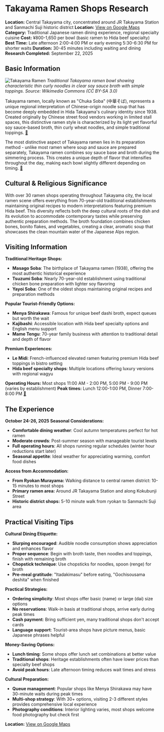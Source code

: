 # Takayama Ramen Shops Research

**Location:** Central Takayama city, concentrated around JR Takayama Station and Sanmachi Suji historic district
**Location:** [View on Google Maps](https://maps.google.com/maps?q=36.1413161,137.2596227)
**Category:** Traditional Japanese ramen dining experience, regional specialty cuisine
**Cost:** ¥800-1,650 per bowl (basic ramen to Hida beef specialty)
**Best Time:** Late afternoon 2:00-4:00 PM or early evening 5:30-6:30 PM for shorter waits
**Duration:** 30-45 minutes including waiting and dining
**Research Completed:** September 22, 2025

## Basic Information

![Takayama Ramen](https://upload.wikimedia.org/wikipedia/commons/6/67/Takayama_ramen.jpg)
*Traditional Takayama ramen bowl showing characteristic thin curly noodles in clear soy sauce broth with simple toppings. Source: Wikimedia Commons (CC BY-SA 3.0)*

Takayama ramen, locally known as "Chuka Soba" (中華そば), represents a unique regional interpretation of Chinese-origin noodle soup that has become deeply embedded in Hida Takayama's culinary identity since 1938. Created originally by Chinese street food vendors working in limited stall spaces, this distinctive ramen style is characterized by its light yet flavorful soy sauce-based broth, thin curly wheat noodles, and simple traditional toppings. [🔗](https://www.machiya-inn-japan.com/blog/hida-takayama-ramen-and-our-local-favorite-restaurants/)

The most distinctive aspect of Takayama ramen lies in its preparation method - unlike most ramen where soup and sauce are prepared separately, Takayama ramen combines soy sauce base and broth during the simmering process. This creates a unique depth of flavor that intensifies throughout the day, making each bowl slightly different depending on timing. [🔗](https://visitgifu.com/see-do/takayama-ramen/)

## Cultural & Religious Significance

With over 30 ramen shops operating throughout Takayama city, the local ramen scene offers everything from 70-year-old traditional establishments maintaining original recipes to modern interpretations featuring premium Hida beef. This diversity reflects both the deep cultural roots of the dish and its evolution to accommodate contemporary tastes while preserving authentic preparation methods. The broth foundation combines chicken bones, bonito flakes, and vegetables, creating a clear, aromatic soup that showcases the clean mountain water of the Japanese Alps region.

## Visiting Information

**Traditional Heritage Shops:**
- **Masago Soba**: The birthplace of Takayama ramen (1938), offering the most authentic historical experience
- **Tsuzumi Soba**: Nearly 70-year-old establishment using traditional chicken bone preparation with lighter soy flavoring
- **Yayoi Soba**: One of the oldest shops maintaining original recipes and preparation methods

**Popular Tourist-Friendly Options:**
- **Menya Shirakawa**: Famous for unique beef dashi broth, expect queues but worth the wait
- **Kajibashi**: Accessible location with Hida beef specialty options and English menu support
- **Mame Tengu**: 70-year family business with attention to traditional detail and depth of flavor

**Premium Experiences:**
- **Le Midi**: French-influenced elevated ramen featuring premium Hida beef toppings in bistro setting
- **Hida beef specialty shops**: Multiple locations offering luxury versions with regional wagyu

**Operating Hours:** Most shops 11:00 AM - 2:00 PM, 5:00 PM - 9:00 PM (varies by establishment)
**Peak times:** Lunch 12:00-1:00 PM, Dinner 7:00-8:00 PM [🔗](https://obsessedwithjapan.com/kajibashi-hida-wagyu-beef-ramen-in-takayama/)

## The Experience

**October 24-26, 2025 Seasonal Considerations:**
- **Comfortable dining weather**: Cool autumn temperatures perfect for hot ramen
- **Moderate crowds**: Post-summer season with manageable tourist levels
- **Full operating hours**: All shops running regular schedules (winter hour reductions start later)
- **Seasonal appetite**: Ideal weather for appreciating warming, comfort food dishes

**Access from Accommodation:**
- **From Ryokan Murayama:** Walking distance to central ramen district: 10-15 minutes to most shops
- **Primary ramen area:** Around JR Takayama Station and along Kokubunji Street
- **Historic district shops:** 5-10 minute walk from ryokan to Sanmachi Suji area

## Practical Visiting Tips

**Cultural Dining Etiquette:**
- **Slurping encouraged**: Audible noodle consumption shows appreciation and enhances flavor
- **Proper sequence**: Begin with broth taste, then noodles and toppings, finish with remaining broth
- **Chopstick technique**: Use chopsticks for noodles, spoon (renge) for broth
- **Pre-meal gratitude**: "Itadakimasu" before eating, "Gochisousama deshita" when finished

**Practical Strategies:**
- **Ordering simplicity**: Most shops offer basic (name) or large (dai) size options
- **No reservations**: Walk-in basis at traditional shops, arrive early during peak times
- **Cash payment**: Bring sufficient yen, many traditional shops don't accept cards
- **Language support**: Tourist-area shops have picture menus, basic Japanese phrases helpful

**Money-Saving Options:**
- **Lunch timing**: Some shops offer lunch set combinations at better value
- **Traditional shops**: Heritage establishments often have lower prices than specialty beef shops
- **Avoid peak hours**: Late afternoon timing reduces wait times and stress

**Cultural Preparation:**
- **Queue management**: Popular shops like Menya Shirakawa may have 30-minute waits during peak times
- **Multi-shop strategy**: With 30+ options, visiting 2-3 different styles provides comprehensive local experience
- **Photography conditions**: Interior lighting varies, most shops welcome food photography but check first

**Location:** [View on Google Maps](https://www.google.com/maps/search/takayama+ramen+shops+gifu)
